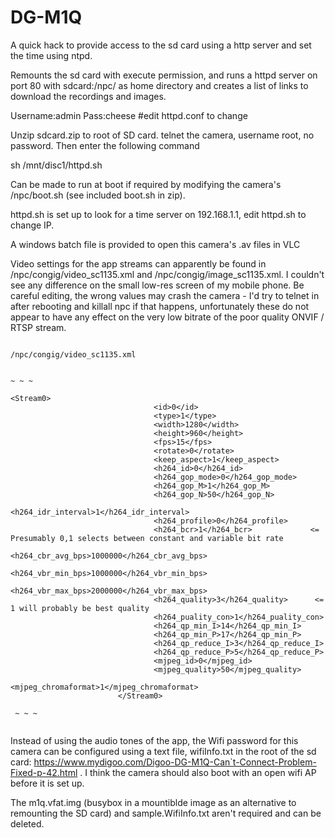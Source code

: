 # DG-M1Q
A quick hack to provide access to the sd card using a http server and set the time using ntpd.

Remounts the sd card with execute permission, and runs a httpd server on port 80 with sdcard:/npc/ as home directory and creates a list of links to download the recordings and images.

Username:admin Pass:cheese #edit httpd.conf to change


Unzip sdcard.zip to root of SD card.
telnet the camera, username root, no password. Then enter the following command

sh /mnt/disc1/httpd.sh


Can be made to run at boot if required by modifying the camera's /npc/boot.sh (see included boot.sh in zip).

httpd.sh is set up to look for a time server on 192.168.1.1, edit httpd.sh to change IP.


A windows batch file is provided to open this camera's .av files in VLC 


Video settings for the app streams can apparently be found in /npc/congig/video_sc1135.xml and /npc/congig/image_sc1135.xml. I couldn't see any difference on the small low-res screen of my mobile phone. Be careful editing, the wrong values may crash the camera - I'd try to telnet in after rebooting and killall npc if that happens, unfortunately these do not appear to have any effect on the very low bitrate of the poor quality ONVIF / RTSP stream.


```

/npc/congig/video_sc1135.xml


~ ~ ~

<Stream0>
                                <id>0</id>
                                <type>1</type>
                                <width>1280</width>
                                <height>960</height>
                                <fps>15</fps>
                                <rotate>0</rotate>
                                <keep_aspect>1</keep_aspect>
                                <h264_id>0</h264_id>
                                <h264_gop_mode>0</h264_gop_mode>
                                <h264_gop_M>1</h264_gop_M>
                                <h264_gop_N>50</h264_gop_N>
                                <h264_idr_interval>1</h264_idr_interval>
                                <h264_profile>0</h264_profile>
                                <h264_bcr>1</h264_bcr>             <= Presumably 0,1 selects between constant and variable bit rate
                                <h264_cbr_avg_bps>1000000</h264_cbr_avg_bps>
                                <h264_vbr_min_bps>1000000</h264_vbr_min_bps>
                                <h264_vbr_max_bps>2000000</h264_vbr_max_bps>
                                <h264_quality>3</h264_quality>      <= 1 will probably be best quality
                                <h264_puality_con>1</h264_puality_con>
                                <h264_qp_min_I>14</h264_qp_min_I>
                                <h264_qp_min_P>17</h264_qp_min_P>
                                <h264_qp_reduce_I>3</h264_qp_reduce_I>
                                <h264_qp_reduce_P>5</h264_qp_reduce_P>
                                <mjpeg_id>0</mjpeg_id>
                                <mjpeg_quality>50</mjpeg_quality>
                                <mjpeg_chromaformat>1</mjpeg_chromaformat>
                        </Stream0>
 
 ~ ~ ~
 
 ```


Instead of using the audio tones of the app, the Wifi password for this camera can be configured using a text file, wifiInfo.txt in the root of the sd card: https://www.mydigoo.com/Digoo-DG-M1Q-Can`t-Connect-Problem-Fixed-p-42.html . I think the camera should also boot with an open wifi AP before it is set up. 


The m1q.vfat.img (busybox in a mountiblde image as an alternative to remounting the SD card) and sample.WifiInfo.txt aren't required and can be deleted.
